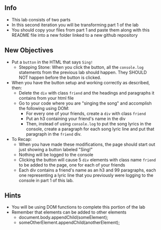 ## Info
* This lab consists of two parts
* In this second iteration you will be transforming part 1 of the lab
* You should copy your files from part 1 and paste them along with this README file into a new folder linked to a new github repository
## New Objectives
* Put a `button` in the HTML that says `Sing!`
  * Stepping Stone: When you click the button, all the `console.log` statements from the previous lab should happen. They SHOULD NOT happen before the button is clicked.
* When you have the button setup and working correctly as described, then:
  * Delete the `div` with class `friend` and the headings and paragraphs it contains from your html file
  * Go to your code where you are "singing the song" and accomplish the following using DOM:
    * For every one of your friends, create a `div` with class `friend`
    * Put an h3 containing your friend's name in the div
    * Then, instead of using `console.log` to put the song lyrics in the console, create a paragraph for each song lyric line and put that paragraph in the `friend` div.
* To Recap:
  * When you have made these modifications, the page should start out just showing a button labeled "Sing!"
  * Nothing will be logged to the console
  * Clicking the button will cause 5 `div` elements with class name `friend` to be added to the page, one for each of your friends
  * Each div contains a friend's name as an h3 and 99 paragraphs, each one representing a lyric line that you previously were logging to the console in part 1 of this lab.
## Hints
* You will be using DOM functions to complete this portion of the lab
* Remember that elements can be added to other elements
  * document.body.appendChild(someElement);
  * someOtherElement.appendChild(anotherElement);

